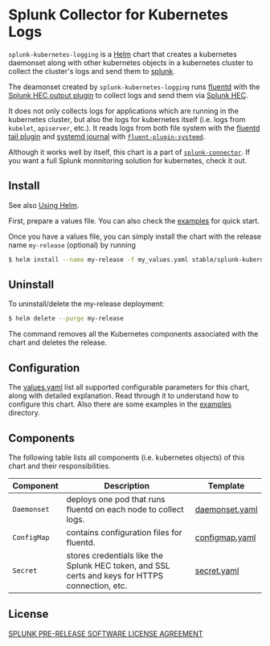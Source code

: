 # Splunk Collector for Kubernetes Logs #

`splunk-kubernetes-logging` is a [Helm](https://github.com/kubernetes/helm) chart that creates a kubernetes daemonset along with other kubernetes objects in a kubernetes cluster to collect the cluster's logs and send them to [splunk](https://www.splunk.com/).

The deamonset created by `splunk-kubernetes-logging` runs [fluentd](https://www.fluentd.org/) with the [Splunk HEC output plugin](https://github.com/splunk/fluent-plugin-splunk-hec) to collect logs and send them via [Splunk HEC](http://docs.splunk.com/Documentation/Splunk/7.0.1/Data/AboutHEC).

It does not only collects logs for applications which are running in the kubernetes cluster, but also the logs for kubernetes itself (i.e. logs from `kubelet`, `apiserver`, etc.). It reads logs from both file system with the [fluentd tail plugin](https://docs.fluentd.org/v1.0/articles/in_tail) and [systemd journal](http://0pointer.de/blog/projects/journalctl.html) with [`fluent-plugin-systemd`](https://github.com/reevoo/fluent-plugin-systemd).

Although it works well by itself, this chart is a part of [`splunk-connector`](https://github.com/splunk/splunk-connector-kubernetes-charts). If you want a full Splunk monnitoring solution for kubernetes, check it out.

## Install ##

See also [Using Helm](https://docs.helm.sh/using_helm/#using-helm).

First, prepare a values file. You can also check the [examples](examples) for quick start.

Once you have a values file, you can simply install the chart with the release name `my-release` (optional) by running

```bash
$ helm install --name my-release -f my_values.yaml stable/splunk-kubernetes-logging
```

## Uninstall ##

To uninstall/delete the my-release deployment:

```bash
$ helm delete --purge my-release
```

The command removes all the Kubernetes components associated with the chart and deletes the release.

## Configuration ##

The [values.yaml](values.yaml) list all supported configurable parameters for this chart, along with detailed explanation. Read through it to understand how to configure this chart. Also there are some examples in the [examples](examples) directory.

## Components

The following table lists all components (i.e. kubernetes objects) of this chart and their responsibilities.

Component | Description | Template
--- | --- | ---
`Daemonset` | deploys one pod that runs fluentd on each node to collect logs. | [daemonset.yaml](templates/daemonset.yaml)
`ConfigMap` | contains configuration files for fluentd. | [configmap.yaml](templates/configmap.yaml)
`Secret` | stores credentials like the Splunk HEC token, and SSL certs and keys for HTTPS connection, etc. | [secret.yaml](templates/secret.yaml)

## License ##

[SPLUNK PRE-RELEASE SOFTWARE LICENSE AGREEMENT](https://www.splunk.com/en_us/legal/splunk-pre-release-software-license-agreement.html)
